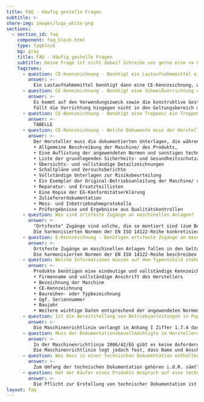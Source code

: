 ```yaml
---
title: FAQ - Häufig gestelle Fragen
subtitle: >-
share-img: images/logo_white-png
sections:
  - section_id: faq
    component: faq_block.html
    type: faqblock
    bg: gray
    title: FAQ - Häufig gestelle Fragen
    subtitle: Deine Frage ist nicht dabei? Schreibe uns gerne eine <a href="mailto:jan.leimkuehler@ib-leimkuehler.de">E-Mail</a>.
    faqitems:
      - question: CE-Kennzeichnung - Benötigt ein Lastaufnahmemittel eine CE-Kennzeichnung?
        answer: >-
          Ein Lastaufnahmemittel benötigt dann eine CE-Kennzeichnung, wenn dieses in den Geltungsbereich der Maschinenrichtlinie fällt. Dies ist abhängig vom Verwendungszweck. Wenn das Lastaufnahmemittel zum Ergreifen einer Last dient und zwischen Maschine und Last oder an der Last selber angebracht wird oder dazu dient integraler Bestandteil der Last zu werden, fällt das Lastaufnahmemittel in den Geltungsbereich der Maschinenrichtlinie.
      - question: CE-Kennzeichnung . Benötigt eine Schweißvorrichtung eine CE-Kennzeichnung?
        answer: >-
          Es kommt auf den Verwendungszweck sowie die konstruktive Gestaltung der Vorrichtung an. Enthält die Vorrichtung elektrische, pneumatische oder hydraulische Komponenten fällt die Vorrichtung in den Geltungsbereich der Maschinenrichtlinie, da nicht ausschließlich die unmittelbar menschliche Kraft zum Einsatz kommt. In Abhängigkeit von der Verwendung kann es sich nun um eine unvollständige Maschine oder eine auswechselbare Ausrüstung handeln. Unvollständige Maschinen erhalten keine eigene CE-Kennzeichnung, während auswechselbare Ausrüstungen eine CE-Kennzeichnung erhalten müssen.
          Fällt die Vorrichtung hingegen nicht in den Geltungsbereich der Maschinenrichtlinie, gelten die Anforderungen des Produktsicherheitsgesetztes – ProdSG.
      - question: CE-Kennzeichnung - Benötigt eine Treppen/ ein Treppenpodest/ eine Arbeitsbühne eine CE-Kennzeichnung?
        answer: >-
          TABELLE
      - question: CE-Kennzeichnung - Welche Dokumente muss der Hersteller für Behörden vorhalten?
        answer: >-
          Der Hersteller muss die dokumentierten Unterlagen, die während des EG-Konformitätsbewertungsverfahrens erstellt werden für Marktaufsichtsbehörden vorhalten und auf Verlangen vorlegen. Die relevanten Dokumente die hierzu gehören sind:
          • Allgemeine Beschreibung der Maschine/ des Produkts,
          • Eine Auflistung der angewendeten Normen und sonstigen technischen Spezifikationen,
          • Liste der grundlegenden Sicherheits- und Gesundheitsschutzanforderungen, die für die Maschine/ das Produkt berücksichtigt wurden,
          • Übersichts- und vollständige Detailzeichnungen
          • Schaltpläne und Versuchsberichte
          • Vollständige Unterlagen zur Risikobeurteilung
          • Ein Exemplar der Original-Betriebsanleitung der Maschine/ des Produkts
          • Reparatur- und Ersatzteillisten
          • Eine Kopie der EG-Konformitätserklärung
          • Zuliefererdokumentation
          • Mess- und Inbetriebnahmeprotokolle
          • Prüfergebnisse und Ergebnisse aus Qualitätskontrollen
      - question: Was sind ortsfeste Zugänge an maschinellen Anlagen?
        answer: >-
          "Ortsfeste" Zugänge sind solche, die so montiert sind (zum Beispiel durch Schrauben, Muttern, Schweißen), dass sie nur mit Werkzeugen entfernt werden können. Beispiele für ortsfeste Zugänge, die Bestandteil einer Maschine oder Anlage sind, sind Arbeitsbühnen, Laufstege und Leitern. 
          Die harmonisierten Normen der EN ISO 14122-Reihe konkretisieren die Anforderungen der MRL an ortsfeste Zugänge. Die Normenreihe gilt dabei sowohl für stationäre als auch für mobile Maschinen, bei denen ortsfeste Zugänge erforderlich sind.
      - question: E-Kennzeichnung - Benötigen ortsfeste Zugänge an maschinellen Anlagen eine CE-Kennzeichnung?
        answer: >-
          Ortsfeste Zugänge an maschinellen Anlagen fallen in den Geltungsbereich der Maschinenrichtlinie und gelten als unvollständige Maschine. Damit erhalten ortsfeste Zugänge keine CE-Kennzeichnung, jedoch ist ein Konformitätsbewertungsverfahren für die unvollständige Maschine gemäß MRL durchzuführen.
          Die harmonisierten Normen der EN ISO 14122-Reihe beschreiben allgemeine Anforderungen für den Zugang zu stationären Maschinen und geben Anleitung zur richtigen Wahl der Zugänge, wenn der erforderliche Zugang zu der stationären Maschine nicht direkt vom Boden oder von einer Ebene aus möglich ist.
      - question: Welche Informationen müssen auf dem Typenschild stehen?
        answer: >-
          Produkte benötigen eine eindeutige und vollständige Kennzeichnung. Auf dem Typenschild müssen in Abhängigkeit von der zutreffenden EU-Richtlinie verschiedene Pflichtangaben stehen. Nach Maschinenrichtlinie sind dies für ortsfeste Maschinen folgende Inhalte:
          • Firmenname und vollständige Anschrift des Herstellers
          • Bezeichnung der Maschine
          • CE-Kennzeichnung
          • Baureihen- oder Typbezeichnung
          • Ggf. Seriennummer
          • Baujahr
          • Weitere wichtige Daten entsprechend der angewendeten Normen
      - question: Ist die Bereitstellung von Betriebsanleitungen in Papierform verpflichtend?
        answer: >-
          Die Maschinenrichtlinie verlangt in Anhang I Ziffer 1.7.4 das „Beilegen“ einer Betriebsanleitung: „Jeder Maschine muss eine Betriebsanleitung in der oder den Amtssprachen der Gemeinschaft des Mitgliedstaats beiliegen, in dem die Maschine in Verkehr gebracht und/oder in Betrieb genommen wird.“ – Weitere Formerfordernisse sind im Gesetz nicht definiert.​ Die MRL wird aktuell jedoch einer Revision unterzogen und liegt im Entwurf vor. Schwerpunkte dieser Überarbeitung sind die Themen Digitalisierung und Künstliche Intelligenz. Gemäß diesem Entwurf sollen Maschineninformationen, wie z.B. Betriebsanleitungen, auch digital bereitgestellt werden können.
      - question: Muss der Dokumentationsbevollmächtigte im Herstellerunternehmen beschäftigt sein?
        answer: >-
          In der Maschinenrichtlinie 2006/42/EG gibt es keine Anforderung, dass der Dokumentationsbevollmächtigte beim Herstellerunternehmen beschäftigt sein muss. Somit steht es dem Hersteller grundsätzlich frei, wen er mit dieser Aufgabe beauftragt, sofern es sich um eine juristische Person handeln.
          Die Maschinenrichtlinie legt jedoch fest, dass Name und Anschrift der bevollmächtigten Person angegeben werden müssen und dass die juristische Person in der Europäischen Gemeinschaft ansässig sein muss.
      - question: Was muss in einer technischen Dokumentation enthalten sein?
        answer: >-
          Zum Umfang der technischen Dokumentation gehören i.d.R. sämtliche Konstruktions- und Berechnungsunterlagen, Versuchsberichte, Risikobeurteilungen, Zeichnungen und CAD-Daten, Fertigungsunterlagen, Prüf- und Inbetriebnahmeprotokolle, Performance Level Verifikationsprotokoll, usw.
      - question: Hat der Käufer eines Produkts Anspruch auf eine technische Dokumentation?
        answer: >-
          Die Pflicht zur Erstellung von technischer Dokumentation ist gesetzlich verankert. EU-Richtlinien und nationale Gesetze fordern vom Hersteller, dem Produkt Informationen beizulegen, die Informationen zu einer sicheren Verwendung enthalten (bspw. Produktsicherheitsgesetz (ProdSG)).
layout: faq
---
```

